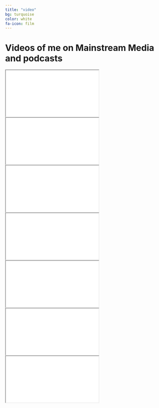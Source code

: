 ```yaml
---
title: "video"
bg: turquoise
color: white
fa-icon: film
---
```


# Videos of me on Mainstream Media and podcasts


<div class="icontain"><iframe src="//www.youtube.com/embed/_k688FJPQP4" allowfullscreen></iframe></div>
<div class="icontain"><iframe src="//www.youtube.com/embed/4Ir6M7x09bw" allowfullscreen></iframe></div>
<div class="icontain"><iframe src="//www.youtube.com/embed/CiPu0atU5fQ" allowfullscreen></iframe></div>
<div class="icontain"><iframe src="//www.youtube.com/embed/-GSm0uzC4AM" allowfullscreen></iframe></div>
<div class="icontain"><iframe src="//www.youtube.com/embed/kc0qHTx0i1U" allowfullscreen></iframe></div>
<div class="icontain"><iframe src="//www.youtube.com/embed/A6oPcjvndVU" allowfullscreen></iframe></div>
<div class="icontain"><iframe src="//www.youtube.com/embed/_Kqrg6fxokQ" allowfullscreen></iframe></div>



